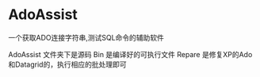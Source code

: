 # AdoAssist
一个获取ADO连接字符串,测试SQL命令的辅助软件

AdoAssist 文件夹下是源码
Bin 是编译好的可执行文件
Repare 是修复XP的Ado和Datagrid的，执行相应的批处理即可

